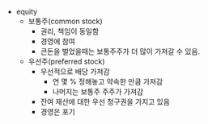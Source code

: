 - equity
  - 보통주(common stock)
    - 권리, 책임이 동일함
    - 경영에 참여
    - 큰돈을 벌었을때는 보통주주가 더 많이 가져갈 수 있음.
  - 우선주(preferred stock)
    - 우선적으로 배당 가져감
      - 연 몇 % 정해놓고 약속한 만큼 가져감
      - 나머지는 보통주 주주가 가져감
    - 잔여 재산에 대한 우선 청구권을 가지고 있음
    - 경영은 포기
